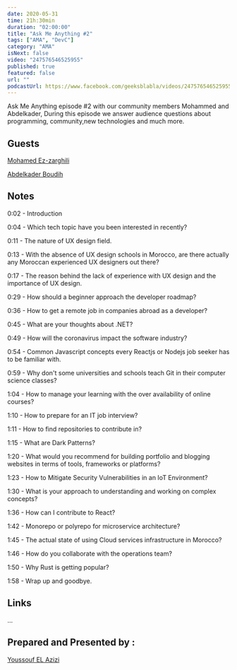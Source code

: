 ```yaml
---
date: 2020-05-31
time: 21h:30min
duration: "02:00:00"
title: "Ask Me Anything #2"
tags: ["AMA", "DevC"]
category: "AMA"
isNext: false
video: "247576546525955"
published: true
featured: false
url: ""
podcastUrl: https://www.facebook.com/geeksblabla/videos/247576546525955/
---
```


Ask Me Anything episode #2 with our community members Mohammed and Abdelkader, During this episode we answer audience questions about programming, community,new technologies and much more.

## Guests

[Mohamed Ez-zarghili](https://twitter.com/ezzarghili)

[Abdelkader Boudih](https://twitter.com/seurOSS)

## Notes

0:02 - Introduction

0:04 - Which tech topic have you been interested in recently?

0:11 - The nature of UX design field.

0:13 - With the absence of UX design schools in Morocco, are there actually any Moroccan experienced UX designers out there?

0:17 - The reason behind the lack of experience with UX design and the importance of UX design.

0:29 - How should a beginner approach the developer roadmap?

0:36 - How to get a remote job in companies abroad as a developer?

0:45 - What are your thoughts about .NET?

0:49 - How will the coronavirus impact the software industry?

0:54 - Common Javascript concepts every Reactjs or Nodejs job seeker has to be familiar with.

0:59 - Why don't some universities and schools teach Git in their computer science classes?

1:04 - How to manage your learning with the over availability of online courses?

1:10 - How to prepare for an IT job interview?

1:11 - How to find repositories to contribute in?

1:15 - What are Dark Patterns?

1:20 - What would you recommend for building portfolio and blogging websites in terms of tools, frameworks or platforms?

1:23 - How to Mitigate Security Vulnerabilities in an IoT Environment?

1:30 - What is your approach to understanding and working on complex concepts?

1:36 - How can I contribute to React?

1:42 - Monorepo or polyrepo for microservice architecture?

1:45 - The actual state of using Cloud services infrastructure in Morocco?

1:46 - How do you collaborate with the operations team?

1:50 - Why Rust is getting popular?

1:58 - Wrap up and goodbye.

## Links

...

## Prepared and Presented by :

[Youssouf EL Azizi](https://elazizi.com/)
